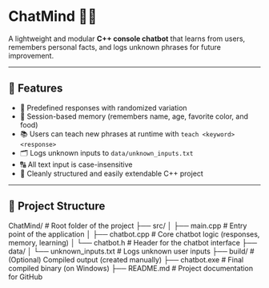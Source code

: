 # ChatMind 🤖💬

A lightweight and modular **C++ console chatbot** that learns from users, remembers personal facts, and logs unknown phrases for future improvement.

---

## 🚀 Features

- 💬 Predefined responses with randomized variation
- 🧠 Session-based memory (remembers name, age, favorite color, and food)
- 📚 Users can teach new phrases at runtime with `teach <keyword> <response>`
- 🗂️ Logs unknown inputs to `data/unknown_inputs.txt`
- 🔠 All text input is case-insensitive
- 📁 Cleanly structured and easily extendable C++ project

---

## 🧱 Project Structure

ChatMind/                     # Root folder of the project
├── src/
│   ├── main.cpp              # Entry point of the application
│   ├── chatbot.cpp           # Core chatbot logic (responses, memory, learning)
│   └── chatbot.h             # Header for the chatbot interface
├── data/
│   └── unknown_inputs.txt    # Logs unknown user inputs
├── build/                    # (Optional) Compiled output (created manually)
├── chatbot.exe               # Final compiled binary (on Windows)
├── README.md                 # Project documentation for GitHub
